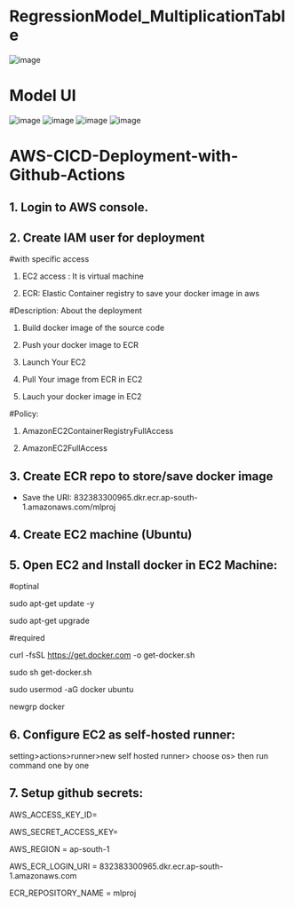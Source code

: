 # RegressionModel_MultiplicationTable
![image](https://github.com/saisubhasish/Multiplation_Table/assets/102937478/9e58da18-5b10-4ee0-9c67-68ce9d236937)

# Model UI
![image](https://github.com/saisubhasish/Multiplation_Table/assets/102937478/cba489fd-6ebf-42fc-ab87-745d83460320)
![image](https://github.com/saisubhasish/Multiplation_Table/assets/102937478/c1a890e6-3ea7-40ff-aa3f-3a0e30b046e3)
![image](https://github.com/saisubhasish/Multiplation_Table/assets/102937478/71ff918f-a3e0-4dcd-bc6b-9944f60ababb)
![image](https://github.com/saisubhasish/Multiplation_Table/assets/102937478/c1d7af28-685b-4ff2-90a9-ea6989d20847)

# AWS-CICD-Deployment-with-Github-Actions

## 1. Login to AWS console.
## 2. Create IAM user for deployment

#with specific access

1. EC2 access : It is virtual machine

2. ECR: Elastic Container registry to save your docker image in aws


#Description: About the deployment

1. Build docker image of the source code

2. Push your docker image to ECR

3. Launch Your EC2 

4. Pull Your image from ECR in EC2

5. Lauch your docker image in EC2

#Policy:

1. AmazonEC2ContainerRegistryFullAccess

2. AmazonEC2FullAccess

## 3. Create ECR repo to store/save docker image

- Save the URI: 832383300965.dkr.ecr.ap-south-1.amazonaws.com/mlproj

## 4. Create EC2 machine (Ubuntu)
## 5. Open EC2 and Install docker in EC2 Machine:

#optinal

sudo apt-get update -y

sudo apt-get upgrade

#required

curl -fsSL https://get.docker.com -o get-docker.sh

sudo sh get-docker.sh

sudo usermod -aG docker ubuntu

newgrp docker

## 6. Configure EC2 as self-hosted runner:

setting>actions>runner>new self hosted runner> choose os> then run command one by one

## 7. Setup github secrets:

AWS_ACCESS_KEY_ID=

AWS_SECRET_ACCESS_KEY=

AWS_REGION = ap-south-1

AWS_ECR_LOGIN_URI = 832383300965.dkr.ecr.ap-south-1.amazonaws.com

ECR_REPOSITORY_NAME = mlproj
